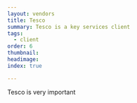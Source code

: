 ```yaml
---
layout: vendors
title: Tesco
summary: Tesco is a key services client
tags:
  - client
order: 6
thumbnail:
headimage:
index: true

---
```


Tesco is very important
